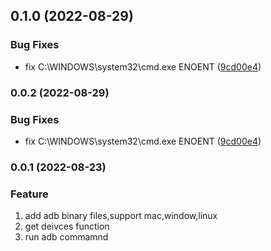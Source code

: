 
## 0.1.0 (2022-08-29)


### Bug Fixes

* fix C:\\WINDOWS\\system32\\cmd.exe ENOENT ([9cd00e4](https://github.com/miwufe/node-adb/commit/9cd00e4baf265ffe92f9ee8f8f882c8a4f01f4b5))

### 0.0.2 (2022-08-29)


### Bug Fixes

* fix C:\\WINDOWS\\system32\\cmd.exe ENOENT ([9cd00e4](https://github.com/miwufe/node-adb/commit/9cd00e4baf265ffe92f9ee8f8f882c8a4f01f4b5))

### 0.0.1 (2022-08-23)

### Feature

1. add adb binary files,support mac,window,linux
2. get deivces function
3. run adb commamnd
